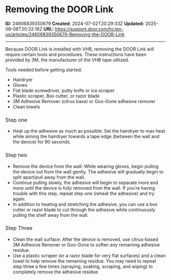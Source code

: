 # Removing the DOOR Link

**ID:** 24606839350679
**Created:** 2024-07-02T20:29:33Z
**Updated:** 2025-08-08T20:32:16Z
**URL:** https://support.door.com/hc/en-us/articles/24606839350679-Removing-the-DOOR-Link

---

<p style="font-weight: 400;">Because DOOR Link is installed with VHB, removing the DOOR Link will require certain tools and procedures. These instructions have been provided by 3M, the manufacturer of the VHB tape utilized.</p>
<p style="font-weight: 400;">Tools needed before getting started:</p>
<ul style="font-weight: 400;">
<li>Hairdryer</li>
<li>Gloves</li>
<li>Flat blade screwdriver, putty knife or ice scraper</li>
<li>Plastic scraper, Box cutter, or razor blade</li>
<li>3M Adhesive Remover (citrus base) or Goo-Gone adhesive remover</li>
<li>Clean towels</li>
</ul>
<h3 id="h_01JJSQ7VE64BS1JSD7AEXHAHG1" style="font-weight: 400;">Step one</h3>
<ul>
<li style="font-weight: 400;">Heat up the adhesive as much as possible: Set the hairdryer to max heat while aiming the hairdryer towards a tape edge (between the wall and the device) for 90 seconds.</li>
</ul>
<h3 id="h_01JJSQ7YBHH14CCQPMN4486Z7N" style="font-weight: 400;">Step two</h3>
<ul style="font-weight: 400;">
<li>Remove the device from the wall: While wearing gloves, begin pulling the device out from the wall gently. The adhesive will gradually begin to split apart/pull away from the wall.</li>
<li>Continue pulling slowly, the adhesive will begin to separate more and more until the device is fully removed from the wall. If you’re having trouble with this step, repeat step one (reheat the adhesive) and try again.</li>
<li>In addition to heating and stretching the adhesive, you can use a box cutter or razor blade to cut through the adhesive while continuously pulling the shelf away from the wall.</li>
</ul>
<h3 id="h_01JJSQ819BKVN3BMNHSMY1D2FF" style="font-weight: 400;">Step Three</h3>
<ul>
<li style="font-weight: 400;">Clean the wall surface: After the device is removed, use citrus-based 3M Adhesive Remover or Goo-Gone to soften any remaining adhesive residue.</li>
<li style="font-weight: 400;">Use a plastic scraper (or a razor blade for very flat surfaces) and a clean towel to help remove the remaining residue. You may need to repeat step three a few times (spraying, soaking, scraping, and wiping) to completely remove the adhesive residue.</li>
</ul>
